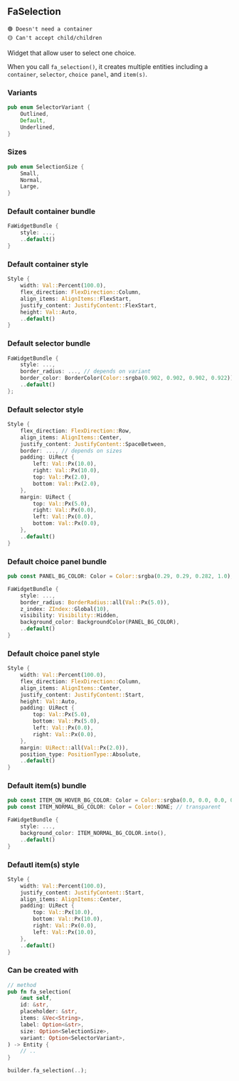 ## FaSelection
```
🟢 Doesn't need a container
🟡 Can't accept child/children
```
Widget that allow user to select one choice.

When you call `fa_selection()`, it creates multiple entities including a `container`, `selector`, `choice panel`, and `item(s)`.

### Variants
```rust
pub enum SelectorVariant {
    Outlined,
    Default,
    Underlined,
}
```
### Sizes
```rust
pub enum SelectionSize {
    Small,
    Normal,
    Large,
}
```
### Default container bundle
```rust
FaWidgetBundle {
    style: ...,
    ..default()
}
```
### Default container style
```rust
Style {
    width: Val::Percent(100.0),
    flex_direction: FlexDirection::Column,
    align_items: AlignItems::FlexStart,
    justify_content: JustifyContent::FlexStart,
    height: Val::Auto,
    ..default()
}
```
### Default selector bundle
```rust
FaWidgetBundle {
    style: ...,
    border_radius: ..., // depends on variant
    border_color: BorderColor(Color::srgba(0.902, 0.902, 0.902, 0.922)),
    ..default()
};
```
### Default selector style
```rust
Style {
    flex_direction: FlexDirection::Row,
    align_items: AlignItems::Center,
    justify_content: JustifyContent::SpaceBetween,
    border: ..., // depends on sizes
    padding: UiRect {
        left: Val::Px(10.0),
        right: Val::Px(10.0),
        top: Val::Px(2.0),
        bottom: Val::Px(2.0),
    },
    margin: UiRect {
        top: Val::Px(5.0),
        right: Val::Px(0.0),
        left: Val::Px(0.0),
        bottom: Val::Px(0.0),
    },
    ..default()
}
```
### Default choice panel bundle
```rust
pub const PANEL_BG_COLOR: Color = Color::srgba(0.29, 0.29, 0.282, 1.0);

FaWidgetBundle {
    style: ...,
    border_radius: BorderRadius::all(Val::Px(5.0)),
    z_index: ZIndex::Global(10),
    visibility: Visibility::Hidden,
    background_color: BackgroundColor(PANEL_BG_COLOR),
    ..default()
}
```
### Default choice panel style
```rust
Style {
    width: Val::Percent(100.0),
    flex_direction: FlexDirection::Column,
    align_items: AlignItems::Center,
    justify_content: JustifyContent::Start,
    height: Val::Auto,
    padding: UiRect {
        top: Val::Px(5.0),
        bottom: Val::Px(5.0),
        left: Val::Px(0.0),
        right: Val::Px(0.0),
    },
    margin: UiRect::all(Val::Px(2.0)),
    position_type: PositionType::Absolute,
    ..default()
}
```
### Default item(s) bundle
```rust
pub const ITEM_ON_HOVER_BG_COLOR: Color = Color::srgba(0.0, 0.0, 0.0, 0.5);
pub const ITEM_NORMAL_BG_COLOR: Color = Color::NONE; // transparent

FaWidgetBundle {
    style: ...,
    background_color: ITEM_NORMAL_BG_COLOR.into(),
    ..default()
}
```
### Defautl item(s) style
```rust
Style {
    width: Val::Percent(100.0),
    justify_content: JustifyContent::Start,
    align_items: AlignItems::Center,
    padding: UiRect {
        top: Val::Px(10.0),
        bottom: Val::Px(10.0),
        right: Val::Px(0.0),
        left: Val::Px(10.0),
    },
    ..default()
}
```
### Can be created with
```rust
// method
pub fn fa_selection(
    &mut self,
    id: &str,
    placeholder: &str,
    items: &Vec<String>,
    label: Option<&str>,
    size: Option<SelectionSize>,
    variant: Option<SelectorVariant>,
) -> Entity {
    // ..
}

builder.fa_selection(..);
```
